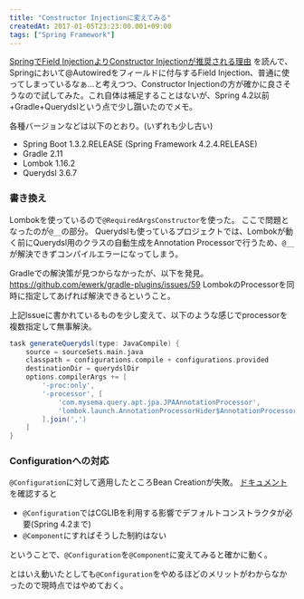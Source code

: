 ```yaml
---
title: "Constructor Injectionに変えてみる"
createdAt: 2017-01-05T23:23:00.001+09:00
tags: ["Spring Framework"]
---
```

[SpringでField InjectionよりConstructor Injectionが推奨される理由](http://pppurple.hatenablog.com/entry/2016/12/29/233141) を読んで、Springにおいて@Autowiredをフィールドに付与するField Injection、普通に使ってしまっているなぁ…と考えつつ、Constructor Injectionの方が確かに良さそうなので試してみた。これ自体は補足することはないが、Spring 4.2以前+Gradle+Querydslという点で少し躓いたのでメモ。

各種バージョンなどは以下のとおり。(いずれも少し古い)

- Spring Boot 1.3.2.RELEASE (Spring Framework 4.2.4.RELEASE)
- Gradle 2.11
- Lombok 1.16.2
- Querydsl 3.6.7

<!--more-->

### 書き換え

Lombokを使っているので`@RequiredArgsConstructor`を使った。
ここで問題となったのが`@__`の部分。
Querydslも使っているプロジェクトでは、Lombokが動く前にQuerydsl用のクラスの自動生成をAnnotation Processorで行うため、`@__` が解決できずコンパイルエラーになってしまう。

Gradleでの解決策が見つからなかったが、以下を発見。
https://github.com/ewerk/gradle-plugins/issues/59
LombokのProcessorを同時に指定してあげれば解決できるということ。

上記Issueに書かれているものを少し変えて、以下のような感じでprocessorを複数指定して無事解決。

```groovy
task generateQuerydsl(type: JavaCompile) {
    source = sourceSets.main.java
    classpath = configurations.compile + configurations.provided
    destinationDir = querydslDir
    options.compilerArgs += [
        '-proc:only',
        '-processor', [
            'com.mysema.query.apt.jpa.JPAAnnotationProcessor',
            'lombok.launch.AnnotationProcessorHider$AnnotationProcessor',
        ].join(',')
    ]
}
```

### Configurationへの対応

`@Configuration`に対して適用したところBean Creationが失敗。
[ドキュメント](https://docs.spring.io/spring/docs/current/spring-framework-reference/html/beans.html)を確認すると

- `@Configuration`ではCGLIBを利用する影響でデフォルトコンストラクタが必要(Spring 4.2まで)
- `@Component`にすればそうした制約はない

ということで、`@Configuration`を`@Component`に変えてみると確かに動く。

とはいえ動いたとしても`@Configuration`をやめるほどのメリットがわからなかったので現時点ではやめておく。
